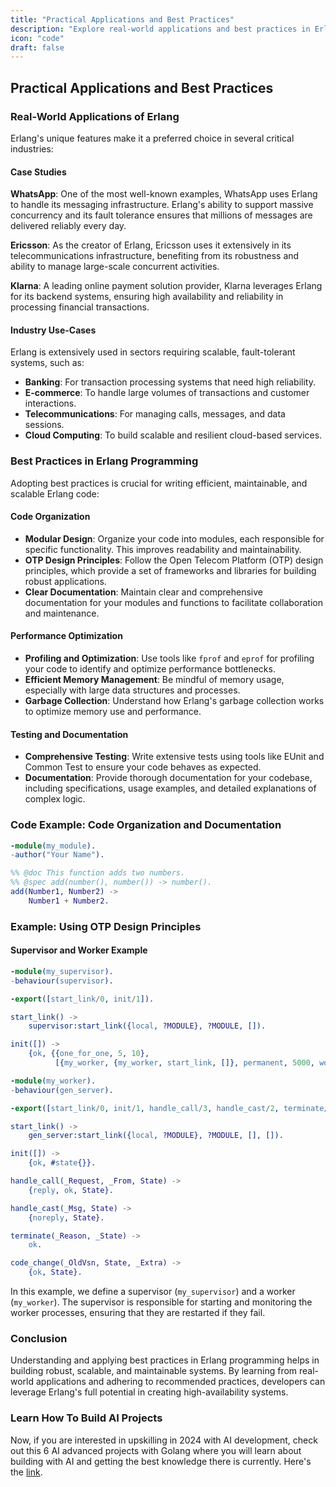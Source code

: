 ```yaml
---
title: "Practical Applications and Best Practices"
description: "Explore real-world applications and best practices in Erlang programming."
icon: "code"
draft: false
---
```


## Practical Applications and Best Practices

### Real-World Applications of Erlang

Erlang's unique features make it a preferred choice in several critical industries:

#### Case Studies

**WhatsApp**: One of the most well-known examples, WhatsApp uses Erlang to handle its messaging infrastructure. Erlang's ability to support massive concurrency and its fault tolerance ensures that millions of messages are delivered reliably every day.

**Ericsson**: As the creator of Erlang, Ericsson uses it extensively in its telecommunications infrastructure, benefiting from its robustness and ability to manage large-scale concurrent activities.

**Klarna**: A leading online payment solution provider, Klarna leverages Erlang for its backend systems, ensuring high availability and reliability in processing financial transactions.

#### Industry Use-Cases

Erlang is extensively used in sectors requiring scalable, fault-tolerant systems, such as:

- **Banking**: For transaction processing systems that need high reliability.
- **E-commerce**: To handle large volumes of transactions and customer interactions.
- **Telecommunications**: For managing calls, messages, and data sessions.
- **Cloud Computing**: To build scalable and resilient cloud-based services.

### Best Practices in Erlang Programming

Adopting best practices is crucial for writing efficient, maintainable, and scalable Erlang code:

#### Code Organization

- **Modular Design**: Organize your code into modules, each responsible for specific functionality. This improves readability and maintainability.
- **OTP Design Principles**: Follow the Open Telecom Platform (OTP) design principles, which provide a set of frameworks and libraries for building robust applications.
- **Clear Documentation**: Maintain clear and comprehensive documentation for your modules and functions to facilitate collaboration and maintenance.

#### Performance Optimization

- **Profiling and Optimization**: Use tools like `fprof` and `eprof` for profiling your code to identify and optimize performance bottlenecks.
- **Efficient Memory Management**: Be mindful of memory usage, especially with large data structures and processes.
- **Garbage Collection**: Understand how Erlang's garbage collection works to optimize memory use and performance.

#### Testing and Documentation

- **Comprehensive Testing**: Write extensive tests using tools like EUnit and Common Test to ensure your code behaves as expected.
- **Documentation**: Provide thorough documentation for your codebase, including specifications, usage examples, and detailed explanations of complex logic.

### Code Example: Code Organization and Documentation

```erlang
-module(my_module).
-author("Your Name").

%% @doc This function adds two numbers.
%% @spec add(number(), number()) -> number().
add(Number1, Number2) ->
    Number1 + Number2.
```

### Example: Using OTP Design Principles

#### Supervisor and Worker Example

```erlang
-module(my_supervisor).
-behaviour(supervisor).

-export([start_link/0, init/1]).

start_link() ->
    supervisor:start_link({local, ?MODULE}, ?MODULE, []).

init([]) ->
    {ok, {{one_for_one, 5, 10},
          [{my_worker, {my_worker, start_link, []}, permanent, 5000, worker, [my_worker]}]}}.

-module(my_worker).
-behaviour(gen_server).

-export([start_link/0, init/1, handle_call/3, handle_cast/2, terminate/2, code_change/3]).

start_link() ->
    gen_server:start_link({local, ?MODULE}, ?MODULE, [], []).

init([]) ->
    {ok, #state{}}.

handle_call(_Request, _From, State) ->
    {reply, ok, State}.

handle_cast(_Msg, State) ->
    {noreply, State}.

terminate(_Reason, _State) ->
    ok.

code_change(_OldVsn, State, _Extra) ->
    {ok, State}.
```

In this example, we define a supervisor (`my_supervisor`) and a worker (`my_worker`). The supervisor is responsible for starting and monitoring the worker processes, ensuring that they are restarted if they fail.

### Conclusion

Understanding and applying best practices in Erlang programming helps in building robust, scalable, and maintainable systems. By learning from real-world applications and adhering to recommended practices, developers can leverage Erlang's full potential in creating high-availability systems.

### Learn How To Build AI Projects

Now, if you are interested in upskilling in 2024 with AI development, check out this 6 AI advanced projects with Golang where you will learn about building with AI and getting the best knowledge there is currently. Here's the [link](https://akhilsharmatech.gumroad.com/l/zgxqq).
